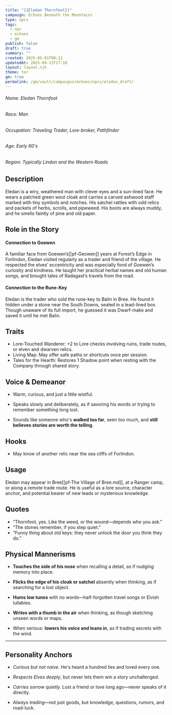 ```yaml
---
title: "{{Eledan Thornfoot}}"
campaign: Echoes Beneath the Mountains
type: npcs
tags:
  - npc
  - echoes
  - gm
publish: false
draft: true
summary: ""
created: 2025-05-01T00:11
updatedAt: 2025-09-13T17:10
layout: layout.njk
theme: tor
gm: true
permalink: /gm/vault/campaigns/echoes/npcs/eledan_draft/
---
```

###### Name: Eledan Thornfoot
###### Race: Man
###### Occupation: Traveling Trader, Lore-broker, Pathfinder
###### Age: Early 60's
###### Region: Typically Lindon and the Western Roads

## Description
Eledan is a wiry, weathered man with clever eyes and a sun-lined face. He wears a patched green wool cloak and carries a carved ashwood staff marked with tiny symbols and notches. His satchel rattles with odd relics and packets of herbs, scrolls, and pipeweed. His boots are always muddy, and he smells faintly of pine and old paper.
## Role in the Story
#### Connection to Goewen
A familiar face from Goewen’s[[pf-Geowen]] years at Forest’s Edge in Forlindon, Eledan visited regularly as a trader and friend of the village. He respected the elves’ eccentricity and was especially fond of Goewen’s curiosity and kindness. He taught her practical herbal names and old human songs, and brought tales of Radagast’s travels from the road.
#### Connection to the Rune-Key
Eledan is the trader who sold the rune-key to Balin in Bree. He found it hidden under a stone near the South Downs, sealed in a lead-lined box. Though unaware of its full import, he guessed it was Dwarf-make and saved it until he met Balin.
## Traits
- Lore-Touched Wanderer: +2 to Lore checks involving ruins, trade routes, or elven and dwarven relics.  
- Living Map: May offer safe paths or shortcuts once per session.  
- Tales for the Hearth: Restores 1 Shadow point when resting with the Company through shared story.
## Voice & Demeanor

- Warm, curious, and just a little wistful.

- Speaks slowly and deliberately, as if savoring his words or trying to remember something long lost.

- Sounds like someone who's **walked too far**, seen too much, and **still believes stories are worth the telling**.
## Hooks
- May know of another relic near the sea cliffs of Forlindon.
## Usage
Eledan may appear in Bree[[pf-The Village of Bree.md]], at a Ranger camp, or along a remote trade route. He is useful as a lore source, character anchor, and potential bearer of new leads or mysterious knowledge.
## Quotes
- “Thornfoot, yes. Like the weed, or the wound—depends who you ask.”
- “The stones remember, if you step quiet.”
- “Funny thing about old keys: they never unlock the door you think they do.”

## Physical Mannerisms

- **Touches the side of his nose** when recalling a detail, as if nudging memory into place.

- **Flicks the edge of his cloak or satchel** absently when thinking, as if searching for a lost object.

- **Hums low tunes** with no words—half-forgotten travel songs or Elvish lullabies.

- **Writes with a thumb in the air** when thinking, as though sketching unseen words or maps.

- When serious: **lowers his voice and leans in**, as if trading secrets with the wind.

  

---

  

## Personality Anchors

- *Curious but not naive.* He's heard a hundred lies and loved every one.

- *Respects Elves deeply*, but never lets them win a story unchallenged.

- *Carries sorrow quietly.* Lost a friend or love long ago—never speaks of it directly.

- *Always trading*—not just goods, but knowledge, questions, rumors, and road-luck.